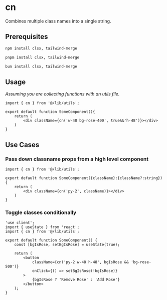 # cn

Combines multiple class names into a single string.

## Prerequisites

```bash
npm install clsx, tailwind-merge
```

```bash
pnpm install clsx, tailwind-merge
```

```bash
bun install clsx, tailwind-merge
```

## Usage

*Assuming you are collecting functions with an utils file.*

```tsx
import { cn } from '@/lib/utils';

export default function SomeComponent(){
	return (
		<div className={cn('w-48 bg-rose-400', true&&'h-48')}></div>
	)
}
```

## Use Cases

### Pass down classname props from a high level component

```tsx
import { cn } from '@/lib/utils';

export default function SomeComponent({className}:{className?:string}){
	return (
		<div className={cn('py-2', className)}></div>
	)
}
```

### Toggle classes conditionally

```tsx
'use client';
import { useState } from 'react';
import { cn } from '@/lib/utils';

export default function SomeComponent() {
	const [bgIsRose, setBgIsRose] = useState(true);

	return (
		<button
			className={cn('py-2 w-48 h-48', bgIsRose && 'bg-rose-500')}
			onClick={() => setBgIsRose(!bgIsRose)}
		>
			{bgIsRose ? 'Remove Rose' : 'Add Rose'}
		</button>
	);
}
```
